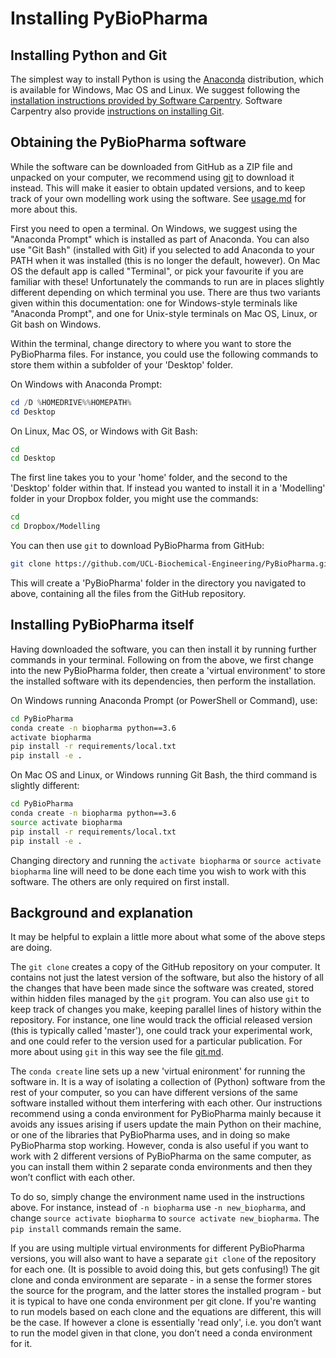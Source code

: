 # Installing PyBioPharma

## Installing Python and Git

The simplest way to install Python is using the [Anaconda][] distribution,
which is available for Windows, Mac OS and Linux. We suggest following the
[installation instructions provided by Software Carpentry][anaconda-swc].
Software Carpentry also provide [instructions on installing Git][git-swc].

[Anaconda]: https://www.continuum.io/downloads
[anaconda-swc]: http://swcarpentry.github.io/workshop-template/#python
[git]: https://git-scm.com/
[git-swc]: http://swcarpentry.github.io/workshop-template/#git

## Obtaining the PyBioPharma software

While the software can be downloaded from GitHub as a ZIP file and unpacked
on your computer, we recommend using [git][] to download it instead. This
will make it easier to obtain updated versions, and to keep track of your
own modelling work using the software. See [usage.md](usage.md) for more
about this.

First you need to open a terminal. On Windows, we suggest using the "Anaconda
Prompt" which is installed as part of Anaconda. You can also use "Git Bash"
(installed with Git) if you selected to add Anaconda to your PATH when it was
installed (this is no longer the default, however). On Mac OS the default app
is called "Terminal", or pick your favourite if you are familiar with these!
Unfortunately the commands to run are in places slightly different depending
on which terminal you use. There are thus two variants given within this
documentation: one for Windows-style terminals like "Anaconda Prompt", and
one for Unix-style terminals on Mac OS, Linux, or Git bash on Windows.

Within the terminal, change directory to where you want to store the PyBioPharma
files. For instance, you could use the following commands to store them
within a subfolder of your 'Desktop' folder.

On Windows with Anaconda Prompt:
```powershell
cd /D %HOMEDRIVE%%HOMEPATH%
cd Desktop
```

On Linux, Mac OS, or Windows with Git Bash:
```sh
cd
cd Desktop
```

The first line takes you to your 'home' folder, and the second to the
'Desktop' folder within that. If instead you wanted to install it in a
'Modelling' folder in your Dropbox folder, you might use the commands:

```sh
cd
cd Dropbox/Modelling
```

You can then use `git` to download PyBioPharma from GitHub:

```sh
git clone https://github.com/UCL-Biochemical-Engineering/PyBioPharma.git
```

This will create a 'PyBioPharma' folder in the directory you navigated to
above, containing all the files from the GitHub repository.

## Installing PyBioPharma itself

Having downloaded the software, you can then install it by running further
commands in your terminal. Following on from the above, we first change
into the new PyBioPharma folder, then create a 'virtual environment' to
store the installed software with its dependencies, then perform the
installation.

On Windows running Anaconda Prompt (or PowerShell or Command), use:
```sh
cd PyBioPharma
conda create -n biopharma python==3.6
activate biopharma
pip install -r requirements/local.txt
pip install -e .
```

On Mac OS and Linux, or Windows running Git Bash, the third command is
slightly different:
```sh
cd PyBioPharma
conda create -n biopharma python==3.6
source activate biopharma
pip install -r requirements/local.txt
pip install -e .
```

Changing directory and running the `activate biopharma` or
`source activate biopharma` line will need to be done each time you wish
to work with this software. The others are only required on first install.

## Background and explanation

It may be helpful to explain a little more about what some of the above steps
are doing.

The `git clone` creates a copy of the GitHub repository on your computer. It
contains not just the latest version of the software, but also the history of
all the changes that have been made since the software was created, stored
within hidden files managed by the `git` program. You can also use `git` to
keep track of changes you make, keeping parallel lines of history within the
repository. For instance, one line would track the official released version
(this is typically called 'master'), one could track your experimental work,
and one could refer to the version used for a particular publication. For more
about using `git` in this way see the file [git.md](git.md).

The `conda create` line sets up a new 'virtual enironment' for running the
software in. It is a way of isolating a collection of (Python) software from
the rest of your computer, so you can have different versions of the same
software installed without them interfering with each other. Our instructions
recommend using a conda environment for PyBioPharma mainly because it avoids
any issues arising if users update the main Python on their machine, or one
of the libraries that PyBioPharma uses, and in doing so make PyBioPharma stop
working. However, conda is also useful if you want to work with 2 different
versions of PyBioPharma on the same computer, as you can install them within
2 separate conda environments and then they won’t conflict with each other.

To do so, simply change the environment name used in the instructions above.
For instance, instead of `-n biopharma` use `-n new_biopharma`, and change
`source activate biopharma` to `source activate new_biopharma`. The
`pip install` commands remain the same.

If you are using multiple virtual environments for different PyBioPharma
versions, you will also want to have a separate `git clone` of the repository
for each one. (It is possible to avoid doing this, but gets confusing!)
The git clone and conda environment are separate - in a sense the former stores
the source for the program, and the latter stores the installed program - but
it is typical to have one conda environment per git clone. If you're wanting
to run models based on each clone and the equations are different, this will
be the case. If however a clone is essentially 'read only', i.e. you don’t want
to run the model given in that clone, you don’t need a conda environment for it.
